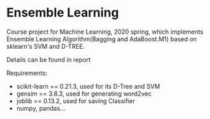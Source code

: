 # Ensemble Learning
Course project for Machine Learning, 2020 spring, which implements Ensemble Learning Algorithm(Bagging and AdaBoost.M1) based on sklearn's SVM and D-TREE.

Details can be found in report

Requirements:
+ scikit-learn == 0.21.3, used for its D-Tree and SVM
+ gensim == 3.8.3, used for generating word2vec
+ joblib == 0.13.2, used for saving Classifier
+ numpy, pandas...
